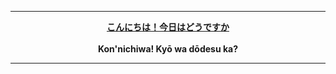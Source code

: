 ***
<p align="center">
 <a href="https://bit.ly/herokudynos"><b>こんにちは！今日はどうですか</b></a>
 <br><br>
 <b>Kon'nichiwa! Kyō wa dōdesu ka?</b>
</p>

***
